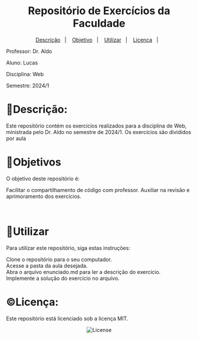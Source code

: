 
<h1 align="center">Repositório de Exercícios da Faculdade</h1>


<p align="center">
  <a href="#-descrição">Descrição</a>&nbsp;&nbsp;&nbsp;|&nbsp;&nbsp;&nbsp;
  <a href="#-objetivo">Objetivo</a>&nbsp;&nbsp;&nbsp;|&nbsp;&nbsp;&nbsp;
  <a href="#-utilizar">Utilizar</a>&nbsp;&nbsp;&nbsp;|&nbsp;&nbsp;&nbsp;
  <a href="#licença">Licença</a>&nbsp;&nbsp;&nbsp;|&nbsp;&nbsp;&nbsp;
</p>

<p align="center">
  
Professor: Dr. Aldo

Aluno: Lucas

Disciplina: Web

Semestre: 2024/1
</p>

# 📝Descrição:

Este repositório contém os exercícios realizados para a disciplina de Web, ministrada pelo Dr. Aldo no semestre de 2024/1. Os exercícios são divididos por aula


# 🎯Objetivos
O objetivo deste repositório é:

Facilitar o compartilhamento de código com professor.
Auxiliar na revisão e aprimoramento dos exercícios.

<br>


# 🔧Utilizar
Para utilizar este repositório, siga estas instruções:

Clone o repositório para o seu computador.<br>
Acesse a pasta da aula desejada.<br>
Abra o arquivo enunciado.md para ler a descrição do exercício.<br>
Implemente a solução do exercício no arquivo.<br>

# ©Licença:

Este repositório está licenciado sob a licença MIT.
<p align="center">
  <img alt="License" src="https://img.shields.io/static/v1?label=license&message=MIT&color=49AA26&labelColor=000000">
</p>
